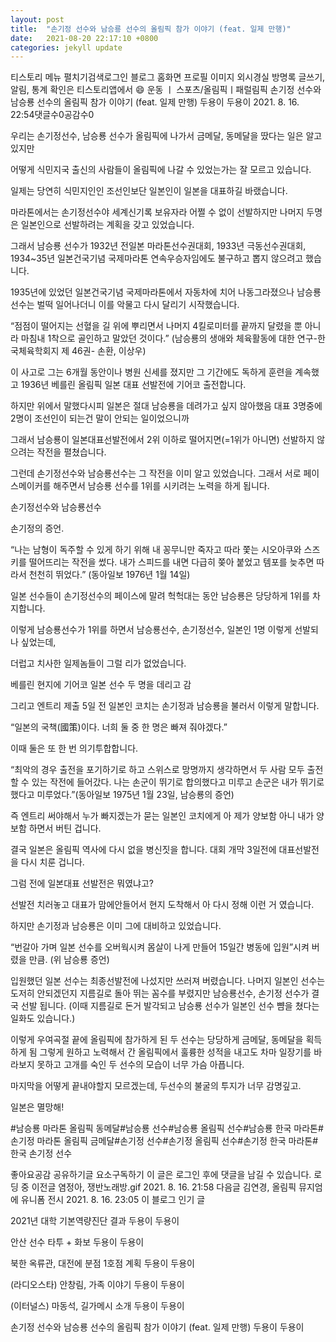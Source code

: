 ```yaml
---
layout: post
title:  "손기정 선수와 남승룡 선수의 올림픽 참가 이야기 (feat. 일제 만행)"
date:   2021-08-20 22:17:10 +0800
categories: jekyll update
---
```

티스토리 메뉴 펼치기검색로그인
블로그 홈화면
프로필 이미지
외시경실
방명록
글쓰기, 알림, 통계 확인은 티스토리앱에서
😄 운동 ㅣ 스포츠/올림픽ㅣ패럴림픽
손기정 선수와 남승룡 선수의 올림픽 참가 이야기 (feat. 일제 만행)
두용이 두용이
2021. 8. 16. 22:54댓글수0공감수0




우리는 손기정선수, 남승룡 선수가 올림픽에 나가서 금메달, 동메달을 땄다는 일은 알고있지만

어떻게 식민지국 출신의 사람들이 올림픽에 나갈 수 있었는가는 잘 모르고 있습니다.


일제는 당연히 식민지인인 조선인보단 일본인이 일본을 대표하길 바랬습니다.


마라톤에서는 손기정선수야 세계신기록 보유자라 어쩔 수 없이 선발하지만 나머지 두명은 일본인으로 선발하려는 계획을 갖고 있었습니다.





그래서 남승룡 선수가 1932년 전일본 마라톤선수권대회, 1933년 극동선수권대회, 1934~35년 일본건국기념 국제마라톤 연속우승자임에도 불구하고 뽑지 않으려고 했습니다.


1935년에 있었던 일본건국기념 국제마라톤에서 자동차에 치어 나동그라졌으나 남승룡선수는 벌떡 일어나더니 이를 악물고 다시 달리기 시작했습니다.


“점점이 떨어지는 선혈을 길 위에 뿌리면서 나머지 4킬로미터를 끝까지 달렸을 뿐 아니라 마침내 1착으로 골인하고 말았던 것이다.” (남승룡의 생애와 체육활동에 대한 연구-한국체육학회지 제 46권- 손환, 이상우)


이 사고로 그는 6개월 동안이나 병원 신세를 졌지만 그 기간에도 독하게 훈련을 계속했고 1936년 베를린 올림픽 일본 대표 선발전에 기어코 출전합니다.


하지만 위에서 말했다시피 일본은 절대 남승룡을 데려가고 싶지 않아했음 대표 3명중에 2명이 조선인이 되는건 말이 안되는 일이었으니까


그래서 남승룡이 일본대표선발전에서 2위 이하로 떨어지면(=1위가 아니면) 선발하지 않으려는 작전을 펼쳤습니다.


그런데 손기정선수와 남승룡선수는 그 작전을 이미 알고 있었습니다. 그래서 서로 페이스메이커를 해주면서 남승룡 선수를 1위를 시키려는 노력을 하게 됩니다.



손기정선수와 남승룡선수

손기정의 증언.

“나는 남형이 독주할 수 있게 하기 위해 내 꽁무니만 죽자고 따라 쫓는 시오아쿠와 스즈키를 떨어뜨리는 작전을 썼다. 내가 스피드를 내면 다급히 쫒아 붙었고 템포를 늦추면 따라서 천천히 뛰었다.” (동아일보 1976년 1월 14일)

일본 선수들이 손기정선수의 페이스에 말려 헉헉대는 동안 남승룡은 당당하게 1위를 차지합니다.


이렇게 남승룡선수가 1위를 하면서 남승룡선수, 손기정선수, 일본인 1명 이렇게 선발되나 싶었는데,

더럽고 치사한 일제놈들이 그럴 리가 없었습니다.


베를린 현지에 기어코 일본 선수 두 명을 데리고 감

그리고 엔트리 제출 5일 전 일본인 코치는 손기정과 남승룡을 불러서 이렇게 말합니다.


“일본의 국책(國策)이다. 너희 둘 중 한 명은 빠져 줘야겠다.”


이때 둘은 또 한 번 의기투합합니다.

“최악의 경우 출전을 포기하기로 하고 스위스로 망명까지 생각하면서 두 사람 모두 출전할 수 있는 작전에 들어갔다. 나는 손군이 뛰기로 합의했다고 미루고 손군은 내가 뛰기로 했다고 미루었다.”(동아일보 1975년 1월 23일, 남승룡의 증언)

즉 엔트리 써야해서 누가 빠지겠는가 묻는 일본인 코치에게 아 제가 양보함 아니 내가 양보함 하면서 버틴 겁니다.


결국 일본은 올림픽 역사에 다시 없을 병신짓을 합니다. 대회 개막 3일전에 대표선발전을 다시 치룬 겁니다.


그럼 전에 일본대표 선발전은 뭐였냐고?

선발전 치러놓고 대표가 맘에안들어서 현지 도착해서 아 다시 정해 이런 거 였습니다.




하지만 손기정과 남승룡은 이미 그에 대비하고 있었습니다.

“번갈아 가며 일본 선수를 오버웍시켜 몸살이 나게 만들어 15일간 병동에 입원”시켜 버렸을 만큼. (위 남승룡 증언)


입원했던 일본 선수는 최종선발전에 나섰지만 쓰러져 버렸습니다. 나머지 일본인 선수는 도저히 안되겠던지 지름길로 돌아 뛰는 꼼수를 부렸지만 남승룡선수, 손기정 선수가 결국 선발 됩니다.
(이때 지름길로 돈거 발각되고 남승룡 선수가 일본인 선수 뺨을 쳤다는 일화도 있습니다.)




이렇게 우여곡절 끝에 올림픽에 참가하게 된 두 선수는 당당하게 금메달, 동메달을 획득하게 됨 그렇게 원하고 노력해서 간 올림픽에서 훌륭한 성적을 내고도 차마 일장기를 바라보지 못하고 고개를 숙인 두 선수의 모습이 너무 가슴 아픕니다.


마지막을 어떻게 끝내야할지 모르겠는데,
두선수의 불굴의 투지가 너무 감명깊고.

일본은 멸망해!

#남승룡 마라톤 올림픽 동메달#남승룡 선수#남승룡 올림픽 선수#남승룡 한국 마라톤#손기정 마라톤 올림픽 금메달#손기정 선수#손기정 올림픽 선수#손기정 한국 마라톤#한국 손기정 선수

좋아요공감
공유하기글 요소구독하기
이 글은 로그인 후에 댓글을 남길 수 있습니다.
로딩 중
이전글
염정아, 쟁반노래방.gif
2021. 8. 16. 21:58
다음글
김연경, 올림픽 뮤지엄에 유니폼 전시
2021. 8. 16. 23:05
이 블로그 인기 글

2021년 대학 기본역량진단 결과
두용이 두용이

안산 선수 타투 + 화보
두용이 두용이

북한 옥류관, 대전에 분점 1호점 계획
두용이 두용이

(라디오스타) 안창림, 가족 이야기
두용이 두용이

(이터널스) 마동석, 길가메시 소개
두용이 두용이

손기정 선수와 남승룡 선수의 올림픽 참가 이야기 (feat. 일제 만행)
두용이 두용이